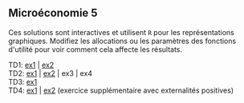 
## Microéconomie 5

Ces solutions sont interactives et utilisent `R` pour les représentations graphiques. Modifiez les allocations ou les paramètres des fonctions d'utilité pour voir comment cela affecte les résultats.

TD1: [ex1](https://mybinder.org/v2/gh/antoine-jacquet/mybinder/4d82e12729b0cba8ca76ec90b5b6c7eb21644cea?filepath=Teaching%2FMicro%C3%A9conomie%205%2Fmicro5-TD1-ex1.ipynb)
  \| [ex2](https://mybinder.org/v2/gh/antoine-jacquet/mybinder/4d82e12729b0cba8ca76ec90b5b6c7eb21644cea?filepath=Teaching%2FMicro%C3%A9conomie%205%2Fmicro5-TD1-ex2.ipynb)  
TD2: [ex1](https://mybinder.org/v2/gh/antoine-jacquet/mybinder/4d82e12729b0cba8ca76ec90b5b6c7eb21644cea?filepath=Teaching%2FMicro%C3%A9conomie%205%2Fmicro5-TD2-ex1.ipynb)
  \| [ex2](https://mybinder.org/v2/gh/antoine-jacquet/mybinder/4d82e12729b0cba8ca76ec90b5b6c7eb21644cea?filepath=Teaching%2FMicro%C3%A9conomie%205%2Fmicro5-TD2-ex2.ipynb)
  \| ex3
  \| ex4  
TD3: [ex1](https://mybinder.org/v2/gh/antoine-jacquet/mybinder/4d82e12729b0cba8ca76ec90b5b6c7eb21644cea?filepath=Teaching%2FMicro%C3%A9conomie%205%2Fmicro5-TD3-ex1.ipynb)  
TD4: [ex1](https://mybinder.org/v2/gh/antoine-jacquet/mybinder/4d82e12729b0cba8ca76ec90b5b6c7eb21644cea?filepath=Teaching%2FMicro%C3%A9conomie%205%2Fmicro5-TD4-ex1.ipynb)
  \| [ex2](https://mybinder.org/v2/gh/antoine-jacquet/mybinder/4d82e12729b0cba8ca76ec90b5b6c7eb21644cea?filepath=Teaching%2FMicro%C3%A9conomie%205%2Fmicro5-TD4-ex2.ipynb) (exercice supplémentaire avec externalités positives)



